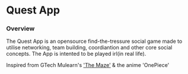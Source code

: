 # Quest App

### Overview
The Quest App is an opensource find-the-tressure social game made to utilise networking, team building, coordiantion and other core social concepts.
The App is intented to be played irl(in real life).

Inspired from GTech Mulearn's <a href="https://themaze.mulearn.org">'The Maze'<a/> & the anime 'OnePiece'
